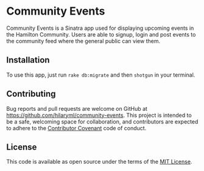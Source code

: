 # Community Events

Community Events is a Sinatra app used for displaying upcoming events in the Hamilton Community. Users are able to signup, login and post events to the community feed where the general public can view them.

## Installation

To use this app, just run `rake db:migrate` and then `shotgun` in your terminal.

## Contributing

Bug reports and pull requests are welcome on GitHub at https://github.com/hilaryml/community-events. This project is intended to be a safe, welcoming space for collaboration, and contributors are expected to adhere to the [Contributor Covenant](http://contributor-covenant.org) code of conduct.


## License

This code is available as open source under the terms of the [MIT License](http://opensource.org/licenses/MIT).
